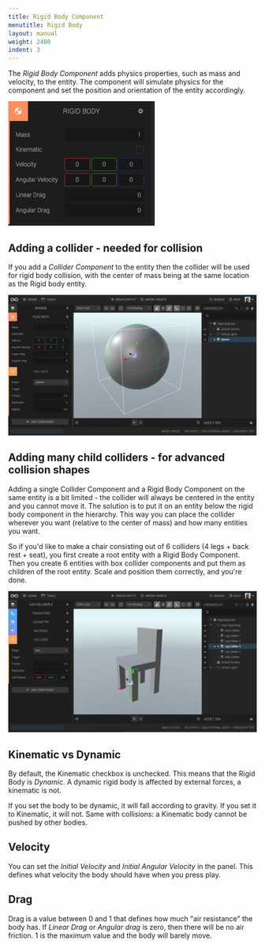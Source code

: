 ```yaml
---
title: Rigid Body Component
menutitle: Rigid Body
layout: manual
weight: 2400
indent: 3
---
```

The *Rigid Body Component* adds physics properties, such as mass and velocity, to the entity. The component will simulate physics for the component and set the position and orientation of the entity accordingly.

![](rigid-body-component-panel.png)

## Adding a collider - needed for collision

If you add a *Collider Component* to the entity then the collider will be used for rigid body collision, with the center of mass being at the same location as the Rigid body entity.

![](rigid-body-component-simple.png)

## Adding many child colliders - for advanced collision shapes

Adding a single Collider Component and a Rigid Body Component on the same entity is a bit limited - the collider will always be centered in the entity and you cannot move it. The solution is to put it on an entity below the rigid body component in the hierarchy. This way you can place the collider wherever you want (relative to the center of mass) and how many entities you want.

So if you'd like to make a chair consisting out of 6 colliders (4 legs + back rest + seat), you first create a root entity with a Rigid Body Component. Then you create 6 entities with box collider components and put them as children of the root entity. Scale and position them correctly, and you're done.

![](chair-collider.png)

## Kinematic vs Dynamic

By default, the Kinematic checkbox is unchecked. This means that the Rigid Body is *Dynamic*. A dynamic rigid body is affected by external forces, a kinematic is not.

If you set the body to be dynamic, it will fall according to gravity. If you set it to Kinematic, it will not. Same with collisions: a Kinematic body cannot be pushed by other bodies.

## Velocity

You can set the *Initial Velocity* and *Initial Angular Velocity* in the panel. This defines what velocity the body should have when you press play.

## Drag

Drag is a value between 0 and 1 that defines how much "air resistance" the body has. If *Linear Drag* or *Angular drag* is zero, then there will be no air friction. 1 is the maximum value and the body will barely move.